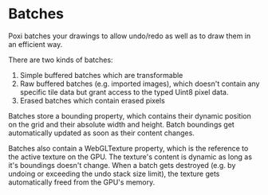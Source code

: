 # Batches

Poxi batches your drawings to allow undo/redo as well as to draw them in an efficient way. 

There are two kinds of batches:

1. Simple buffered batches which are transformable
2. Raw buffered batches (e.g. imported images), which doesn't contain any specific tile data but grant access to the typed Uint8 pixel data.
3. Erased batches which contain erased pixels

Batches store a bounding property, which contains their dynamic position on the grid and their absolute width and height. Batch boundings get automatically updated as soon as their content changes.

Batches also contain a WebGLTexture property, which is the reference to the active texture on the GPU. The texture's content is dynamic as long as it's boundings doesn't change. When a batch gets destroyed (e.g. by undoing or exceeding the undo stack size limit), the texture gets automatically freed from the GPU's memory.
